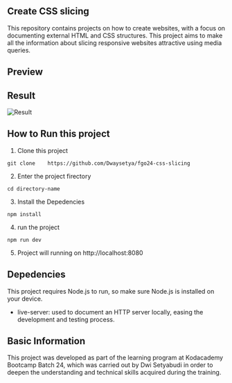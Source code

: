 ## Create CSS slicing

This repository contains projects on how to create websites, with a focus on documenting external HTML and CSS structures. This project aims to make all the information about slicing responsive websites attractive using media queries.

## Preview

## Result

![Result](/fgo24-css-navbar/images/burger.svg)

## How to Run this project

1. Clone this project

```
git clone    https://github.com/Dwaysetya/fgo24-css-slicing
```

2. Enter the project firectory

```
cd directory-name
```

3. Install the Depedencies

```
npm install
```

4. run the project

```
npm run dev
```

5. Project will running on http://localhost:8080

## Depedencies

This project requires Node.js to run, so make sure Node.js is installed on your device.

- live-server: used to document an HTTP server locally, easing the development and testing process.

## Basic Information

This project was developed as part of the learning program at Kodacademy Bootcamp Batch 24, which was carried out by Dwi Setyabudi in order to deepen the understanding and technical skills acquired during the training.
